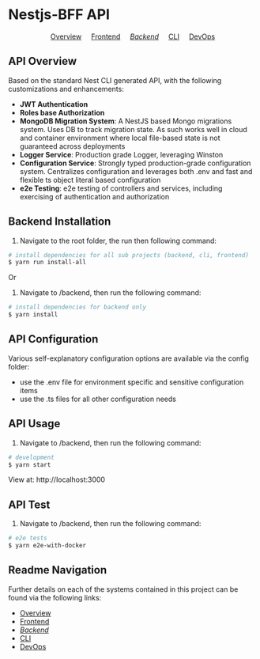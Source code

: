 # Nestjs-BFF API

<p align="center">
  <a href="../../README.md">Overview</a>
  &nbsp;&nbsp;&nbsp;
	<a href="../frontend/README.md">Frontend</a>
  &nbsp;&nbsp;&nbsp;
	<i><a href="README.md">Backend</a></i>
  &nbsp;&nbsp;&nbsp;
	<a href="../cli/README.md">CLI</a>
  &nbsp;&nbsp;&nbsp;
	<a href="../DEVOPS.md">DevOps</a>
</p>

## API Overview

Based on the standard Nest CLI generated API, with the following customizations and enhancements:

- **JWT Authentication**
- **Roles base Authorization**
- **MongoDB Migration System**: A NestJS based Mongo migrations system. Uses DB to track migration state. As such works well in cloud and container environment where local file-based state is not guaranteed across deployments
- **Logger Service**: Production grade Logger, leveraging Winston
- **Configuration Service**: Strongly typed production-grade configuration system. Centralizes configuration and leverages both .env and fast and flexible ts object literal based configuration
- **e2e Testing**: e2e testing of controllers and services, including exercising of authentication and authorization

## Backend Installation

1.  Navigate to the root folder, the run then following command:

```bash
# install dependencies for all sub projects (backend, cli, frontend)
$ yarn run install-all
```

Or

1.  Navigate to /backend, then run the following command:

```bash
# install dependencies for backend only
$ yarn install
```

## API Configuration

Various self-explanatory configuration options are available via the config folder:

- use the .env file for environment specific and sensitive configuration items
- use the .ts files for all other configuration needs

## API Usage

1.  Navigate to /backend, then run the following command:

```bash
# development
$ yarn start
```

View at: http://localhost:3000

## API Test

1.  Navigate to /backend, then run the following command:

```bash
# e2e tests
$ yarn e2e-with-docker
```

<!---
    Not avaialable yet:
    # unit tests
    $ yarn run test

    # test coverage
    $ yarn run test:cov
--->

## Readme Navigation

Further details on each of the systems contained in this project can be found via the following links:

- [Overview](../README.md)
- [Frontend](../frontend/README.md)
- _[Backend](README.md)_
- [CLI](../cli/README.md)
- [DevOps](../DEVOPS.md)
